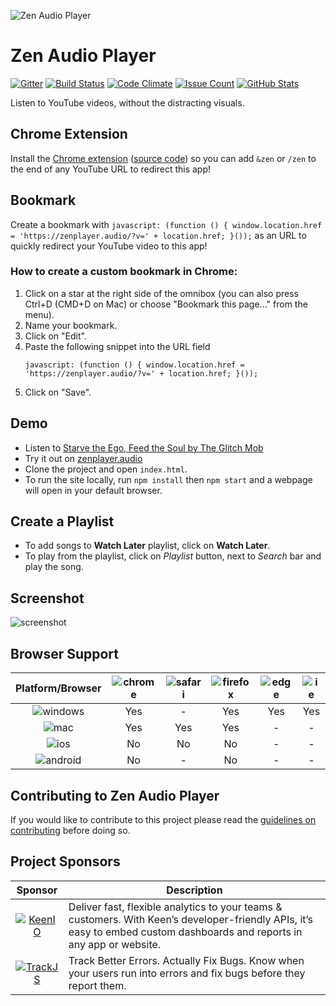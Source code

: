 ![Zen Audio Player](img/zen-audio-player-113.png)
# Zen Audio Player

[![Gitter](https://badges.gitter.im/Join%20Chat.svg)](https://gitter.im/zen-audio-player/zen-audio-player.github.io?utm_source=badge&utm_medium=badge&utm_campaign=pr-badge)
[![Build Status](https://travis-ci.org/zen-audio-player/zen-audio-player.github.io.svg?branch=master)](https://travis-ci.org/zen-audio-player/zen-audio-player.github.io)
[![Code Climate](https://codeclimate.com/github/zen-audio-player/zen-audio-player.github.io/badges/gpa.svg)](https://codeclimate.com/github/zen-audio-player/zen-audio-player.github.io)
[![Issue Count](https://codeclimate.com/github/zen-audio-player/zen-audio-player.github.io/badges/issue_count.svg)](https://codeclimate.com/github/zen-audio-player/zen-audio-player.github.io)
[![GitHub Stats](https://img.shields.io/badge/github-stats-ff5500.svg)](http://githubstats.com/zen-audio-player/zen-audio-player.github.io)

Listen to YouTube videos, without the distracting visuals.

## Chrome Extension

Install the [Chrome extension](https://chrome.google.com/webstore/detail/zen-youtube-audio-player/jlkomkpeedajclllhhfkloddbihmcjlm) ([source code](https://github.com/zen-audio-player/extension-chrome)) so you can add `&zen` or `/zen` to the end of any YouTube URL to redirect this app!

## Bookmark

Create a bookmark with `javascript: (function () { window.location.href = 'https://zenplayer.audio/?v=' + location.href; }());` as an URL to quickly redirect your YouTube video to this app!

### How to create a custom bookmark in Chrome:  
1. Click on a star at the right side of the omnibox (you can also press Ctrl+D (CMD+D on Mac) or choose "Bookmark this page..." from the menu).  
2. Name your bookmark.  
3. Click on "Edit".  
4. Paste the following snippet into the URL field
    ```
    javascript: (function () { window.location.href = 'https://zenplayer.audio/?v=' + location.href; }());
    ```
5. Click on "Save".  

## Demo

* Listen to [Starve the Ego, Feed the Soul by The Glitch Mob](http://zenplayer.audio/?v=koJv-j1usoI)
* Try it out on [zenplayer.audio](http://zenplayer.audio/)
* Clone the project and open `index.html`.
* To run the site locally, run `npm install` then `npm start` and a webpage will open in your default browser.

## Create a Playlist

* To add songs to **Watch Later** playlist, click on **Watch Later**.
* To play from the playlist, click on _Playlist_ button, next to _Search_ bar and play the song.

## Screenshot

![screenshot](img/screenshot.png)

## Browser Support

|Platform/Browser|![chrome](img/icons/chrome.png)|![safari](img/icons/safari.png)|![firefox](img/icons/firefox.png)|![edge](img/icons/edge.png)|![ie](img/icons/ie.png)|
|:---:|:---:|:---:|:---:|:---:|:---:|
|![windows](img/icons/windows.png)|Yes|-|Yes|Yes|Yes|
|![mac](img/icons/mac.png)|Yes|Yes|Yes|-|-|
|![ios](img/icons/ios.png)|No|No|No|-|-|
|![android](img/icons/android.png)|No|-|No|-|-|

## Contributing to Zen Audio Player

If you would like to contribute to this project please read the [guidelines on contributing](.github/CONTRIBUTING.md) before doing so.

## Project Sponsors
|Sponsor|Description|
|:---:|---|
|[![KeenIO](img/keen_logo.png)](https://keen.io/)     				      |Deliver fast, flexible analytics to your teams & customers. With Keen’s developer-friendly APIs, it’s easy to embed custom dashboards and reports in any app or website.|
|[![TrackJS](img/trackjs_logo.png)](https://trackjs.com/)                 |Track Better Errors. Actually Fix Bugs. Know when your users run into errors and fix bugs before they report them.|
